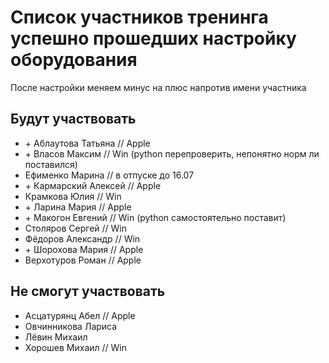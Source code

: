 # Список участников тренинга успешно прошедших настройку оборудования
После настройки меняем минус на плюс напротив имени участника

## Будут участвовать
- \+ Аблаутова Татьяна // Apple
- \+ Власов Максим // Win (python перепроверить, непонятно норм ли поставился)
- Ефименко Марина // в отпуске до 16.07
- \+ Кармарский Алексей // Apple 
- Крамкова Юлия // Win
- \+ Ларина Мария // Apple
- \+ Макогон Евгений // Win (python самостоятельно поставит)
- Столяров Сергей // Win
- Фёдоров Александр // Win
- \+ Шорохова Мария // Apple
- Верхотуров Роман // Apple

## Не смогут участвовать

- Асцатурянц Абел // Apple
- Овчинникова Лариса
- Лёвин Михаил
- Хорошев Михаил // Win
